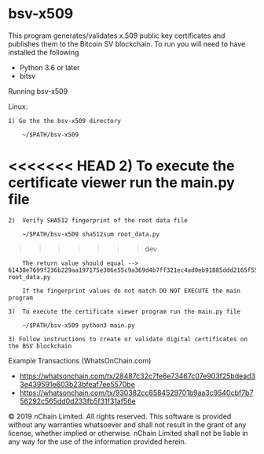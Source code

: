 # bsv-x509
This program generates/validates x.509 public key certificates and publishes them to the Bitcoin SV blockchain.
To run you will need to have installed the following

* Python 3.6 or later
* bitsv

Running bsv-x509

Linux:

    1) Go the the bsv-x509 directory

        ~/$PATH/bsv-x509

<<<<<<< HEAD
    2) To execute the certificate viewer run the main.py file 
=======
    2)  Verify SHA512 fingerprint of the root data file
        
        ~/$PATH/bsv-x509 sha512sum root_data.py
>>>>>>> dev

        The return value should equal --> 61438e7699f236b229aa197175e306e55c9a369d4b7ff321ec4ad0eb91885ddd2165f5548324dfbc9e9f69fd4d3e4c19c315038bad16a621df359637457a081e  root_data.py

        If the fingerprint values do not match DO NOT EXECUTE the main program

    3)  To execute the certificate viewer program run the main.py file 

        ~/$PATH/bsv-x509 python3 main.py

    3) Follow instructions to create or validate digital certificates on the BSV blockchain

Example Transactions (WhatsOnChain.com)

* https://whatsonchain.com/tx/28487c32c7fe6e73467c07e903f25bdead33e439591e603b23bfeaf7ee5570be
* https://whatsonchain.com/tx/930382cc6584529701b9aa3c9540cbf7b756292c565dd0d233fb5f31f31af56e

© 2019 nChain Limited. All rights reserved. This software is provided without any warranties whatsoever and shall not result in the grant of any license, whether implied or otherwise. nChain Limited shall not be liable in any way for the use of the information provided herein.
